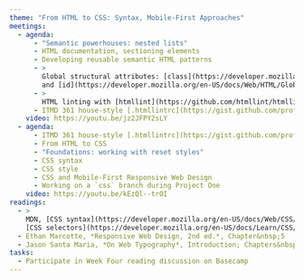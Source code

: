 ```yaml
---
theme: "From HTML to CSS: Syntax, Mobile-First Approaches"
meetings:
  - agenda:
      - "Semantic powerhouses: nested lists"
      - HTML documentation, sectioning elements
      - Developing reusable semantic HTML patterns
      - >
        Global structural attributes: [class](https://developer.mozilla.org/en-US/docs/Web/HTML/Global_attributes/class)
        and [id](https://developer.mozilla.org/en-US/docs/Web/HTML/Global_attributes/id)
      - >
        HTML linting with [htmllint](https://github.com/htmllint/htmllint-cli) (CLI); `.htmllintrc` configuration
      - ITMD 361 house-style [.htmllintrc](https://gist.github.com/profstolley/559aac5112928c7c24c628c6305b70b8#file-htmllintrc)
    video: https://youtu.be/jz2JFPY2sLY
  - agenda:
      - ITMD 361 house-style [.htmllintrc](https://gist.github.com/profstolley/559aac5112928c7c24c628c6305b70b8#file-htmllintrc)
      - From HTML to CSS
      - "Foundations: working with reset styles"
      - CSS syntax
      - CSS style
      - CSS and Mobile-First Responsive Web Design
      - Working on a `css` branch during Project One
    video: https://youtu.be/kEzQl--trOI
readings:
  - >
    MDN, [CSS syntax](https://developer.mozilla.org/en-US/docs/Web/CSS/Syntax) and
    [CSS selectors](https://developer.mozilla.org/en-US/docs/Learn/CSS/Building_blocks/Selectors)
  - Ethan Marcotte, *Responsive Web Design, 2nd ed.*, Chapter&nbsp;5
  - Jason Santa Maria, *On Web Typography*, Introduction; Chapters&nbsp;1–3
tasks:
  - Participate in Week Four reading discussion on Basecamp
---
```

